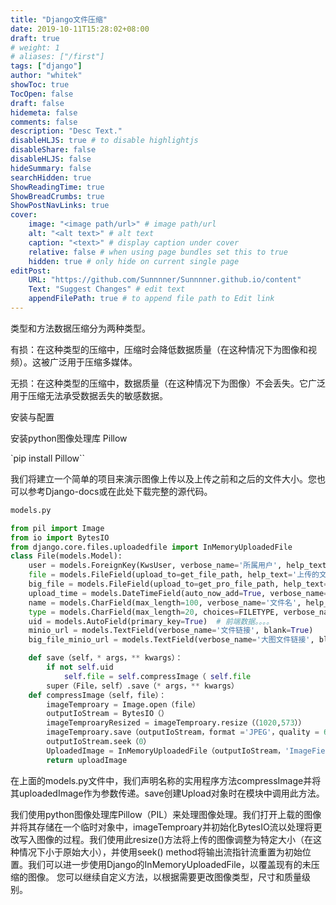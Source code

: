 ```yaml
---
title: "Django文件压缩"
date: 2019-10-11T15:28:02+08:00
draft: true
# weight: 1
# aliases: ["/first"]
tags: ["django"]
author: "whitek"
showToc: true
TocOpen: false
draft: false
hidemeta: false
comments: false
description: "Desc Text."
disableHLJS: true # to disable highlightjs
disableShare: false
disableHLJS: false
hideSummary: false
searchHidden: true
ShowReadingTime: true
ShowBreadCrumbs: true
ShowPostNavLinks: true
cover:
    image: "<image path/url>" # image path/url
    alt: "<alt text>" # alt text
    caption: "<text>" # display caption under cover
    relative: false # when using page bundles set this to true
    hidden: true # only hide on current single page
editPost:
    URL: "https://github.com/Sunnnner/Sunnnner.github.io/content"
    Text: "Suggest Changes" # edit text
    appendFilePath: true # to append file path to Edit link
---
```


类型和方法数据压缩分为两种类型。

有损：在这种类型的压缩中，压缩时会降低数据质量（在这种情况下为图像和视频）。这被广泛用于压缩多媒体。

无损：在这种类型的压缩中，数据质量（在这种情况下为图像）不会丢失。它广泛用于压缩无法承受数据丢失的敏感数据。

安装与配置

安装python图像处理库 Pillow

`pip install Pillow``

我们将建立一个简单的项目来演示图像上传以及上传之前和之后的文件大小。您也可以参考Django-docs或在此处下载完整的源代码。

```python
models.py

from pil import Image
from io import BytesIO
from django.core.files.uploadedfile import InMemoryUploadedFile 
class File(models.Model):
    user = models.ForeignKey(KwsUser, verbose_name='所属用户', help_text='所属用户')
    file = models.FileField(upload_to=get_file_path, help_text='上传的文件')
    big_file = models.FileField(upload_to=get_pro_file_path, help_text='上传的原图', null=True, blank=True)
    upload_time = models.DateTimeField(auto_now_add=True, verbose_name='上传时间', null=True, blank=True)
    name = models.CharField(max_length=100, verbose_name='文件名', help_text='文件名')
    type = models.CharField(max_length=20, choices=FILETYPE, verbose_name='文件类型')
    uid = models.AutoField(primary_key=True)  # 前端数据。。。。
    minio_url = models.TextField(verbose_name='文件链接', blank=True)
    big_file_minio_url = models.TextField(verbose_name='大图文件链接', blank=True)

    def save（self，* args，** kwargs）：
        if not self.uid
            self.file = self.compressImage（ self.file
        super（File，self）.save（* args，** kwargs）
    def compressImage（self，file）：
        imageTemproary = Image.open（file）
        outputIoStream = BytesIO（）
        imageTemproaryResized = imageTemproary.resize（（1020,573））
        imageTemproary.save（outputIoStream，format ='JPEG'，quality = 60）
        outputIoStream.seek（0）
        UploadedImage = InMemoryUploadedFile（outputIoStream，'ImageField'，“％s.jpg” ％file.name.split（'.'）[0]，'image / jpeg'，sys.getsizeof（outputIoStream），None）
        return uploadImage
```

在上面的models.py文件中，我们声明名称的实用程序方法compressImage并将其uploadedImage作为参数传递。save创建Upload对象时在模块中调用此方法。

我们使用python图像处理库Pillow（PIL）来处理图像处理。我们打开上载的图像并将其存储在一个临时对象中，imageTemproary并初始化BytesIO流以处理将更改写入图像的过程。我们使用此resize()方法将上传的图像调整为特定大小（在这种情况下小于原始大小），并使用seek() method将输出流指针流重置为初始位置。我们可以进一步使用Django的InMemoryUploadedFile，以覆盖现有的未压缩的图像。
您可以继续自定义方法，以根据需要更改图像类型，尺寸和质量级别。